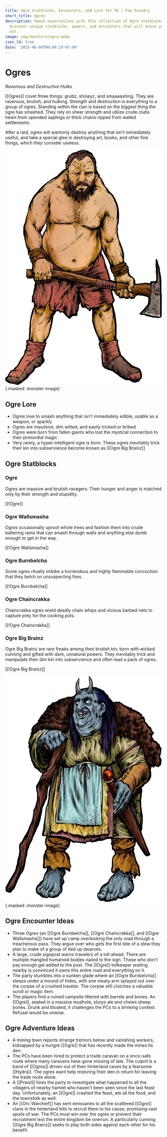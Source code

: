 ```yaml
---
title: Ogre Statblocks, Encounters, and Lore for 5E | Foe Foundry
short_title: Ogres
description: Smash expectations with this collection of Ogre statblocks and encounters.
  Discover unique statblocks, powers, and encounters that will knock your players
  out.
image: img/monsters/ogre.webp
json_ld: true
date: '2025-06-09T00:09:19-07:00'
---
```

# Ogres

*Ravenous and Destructive Hulks*

[[Ogres]] covet three things: grubz, shineyz, and smaaaashing. They are ravenous, brutish, and hulking. Strength and destruction is everything to a group of ogres. Standing within the clan is based on the biggest thing the ogre has smashed. They rely on sheer strength and utilize crude clubs hewn from upended saplings or thick chains ripped from walled settlements.  

After a raid, ogres will wantonly destroy anything that isn't immediately useful, and take a special glee in destroying art, books, and other fine things, which they consider useless.

![5E Ogre monster illustration — hulking brute wielding a massive club](../img/monsters/ogre.webp){.masked .monster-image}

## Ogre Lore

- Ogres love to smash anything that isn't immediately edible, usable as a weapon, or sparkly
- Ogres are impulsive, dim witted, and easily tricked or bribed
- Ogres were born from fallen giants who lost the mystical connection to their primordial magic
- Very rarely, a hyper-intelligent ogre is born. These ogres inevitably trick their kin into subservience become known as [[Ogre Big Brainz]]

## Ogre Statblocks

### Ogre

Ogres are massive and brutish ravagers. Their hunger and anger is matched only by their strength and stupidity.

[[!Ogre]]

### Ogre Wallsmasha

Ogres occasionally uproot whole trees and fashion them into crude battering rams that can smash through walls and anything else dumb enough to get in the way.

[[!Ogre Wallsmasha]]

### Ogre Burnbelcha

Some ogres ritually imbibe a horrendous and highly flammable concoction that they belch on unsuspecting foes.

[[!Ogre Burnbelcha]]

### Ogre Chaincrakka

Chaincrakka ogres wield deadly chain whips and vicious barbed nets to capture prey for the cooking pots.

[[!Ogre Chaincrakka]]

### Ogre Big Brainz

Ogre Big Brainz are rare freaks among their brutish kin, born with wicked cunning and gifted with dark, unnatural powers. They inevitably trick and manipulate their dim kin into subservience and often lead a pack of ogres.

[[!Ogre Big Brainz]]

![ Ogre Big Brainz - cunning ogre sorcerer manipulating dim-witted Ogres](../img/monsters/ogre-big-brainz.webp){.masked .monster-image}

## Ogre Encounter Ideas

- Three Ogres (an [[Ogre Burnbelcha]], [[Ogre Chaincrakka]], and [[Ogre Wallsmasha]]) have set up camp overlooking the only road through a treacherous pass. They argue over who gets the first bite of a stew they plan to make of a group of tied up dwarves.
- A large, crude signpost warns travelers of a toll ahead. There are multiple mangled humanoid bodies nailed to the sign. Those who don't pay enough get added to the post. The [[Ogre]] tollkeeper waiting nearby is convinced it owns this entire road and everything on it.
- The party stumbles into a sunken glade where an [[Ogre Burnbelcha]] sleeps under a mound of hides, with one meaty arm splayed out over the corpse of a crushed traveler. The corpse still clutches a valuable scroll or magic item.
- The players find a ruined campsite littered with barrels and bones. An [[Ogre]], seated in a massive mudhole, slurps ale and chews sheep bones. Drunk and bloated, it challenges the PCs to a drinking contest. Refusal would be unwise.

## Ogre Adventure Ideas

- A mining town reports strange tremors below and vanishing workers, kidnapped by a hungre [[Ogre]] that has recently made the mines its den.
- The PCs have been hired to protect a trade caravan on a once-safe route where many caravans have gone missing of late. The culprit is a band of [[Ogres]] driven out of their hinterland caves by a fearsome [[Hydra]]. The ogres want help restoring their den in return for leaving the trade route alone.
- A [[Priest]] hires the party to investigate what happened to all the villagers of nearby hamlet who haven't been seen since the last feast day. Unfortunately, an [[Ogre]] crashed the feast, ate all the food, and the townsfolk as well.
- An [[Orc Warchief]] has sent emissaries to all the scattered [[Ogre]] clans in the hinterland hills to recruit them to his cause, promising vast spoils of war. The PCs must win over the ogres or prevent their recruitment lest the entire kingdom be overrun. A particularly cunning [[Ogre Big Brainz]] seeks to play both sides against each other for his benefit.
